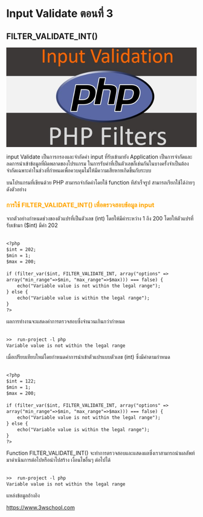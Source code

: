 # Input Validate ตอนที่ 3
##  FILTER_VALIDATE_INT()

![](img/int0.jpg)


input Validate  เป็นการกรองและจำกัดค่า input ที่รับเข้ามายัง Application เป็นการจำกัดและลดการนำเข้าข้อมูลที่ผิดพลาดของโปรแกรม ในการรับค่าที่เป็นตัวเลขก็เช่นกันในบางครั้งจำเป็นต้องจำกัดเฉพาะค่าในช่วงที่กำหนดเพื่อควบคุมไม่ให้มีความเสียหายเกิดขึ้นกับระบบ 

บนโปรแกรมที่เขียนด้วย PHP สามารถจำกัดค่าโดยใช้ function ทีสำเร็จรูป สามารถเรียกใช้ได้ง่ายๆ ดังตัวอย่าง

### <span style="color: orange">  การใช้ FILTER_VALIDATE_INT() เพื่อตรวจสอบข้อมูล input   </span>

จากตัวอย่างกำหนดช่วงของตัวแปรที่เป็นตัวเลข (int) โดยให้มีค่าระหว่าง 1 ถึง 200 โดยให้ตัวแปรที่รับเข้ามา ($int) มีค่า 202
```

<?php
$int = 202;
$min = 1;
$max = 200;

if (filter_var($int, FILTER_VALIDATE_INT, array("options" => array("min_range"=>$min, "max_range"=>$max))) === false) {
    echo("Variable value is not within the legal range");
} else {
    echo("Variable value is within the legal range");
}
?>
```


ผลการทำงานจะแสดงค่าการตรวจสอบซึ่งจำนวนเกินกว่ากำหนด
```

>>  run-project -l php
Variable value is not within the legal range
```

เมื่อเปรียบเทียบใหม่โดยกำหนดค่าการนำเข้าตัวแปรแบบตัวเลข (int) ซึ่งมีค่าตามกำหนด
```

<?php
$int = 122;
$min = 1;
$max = 200;

if (filter_var($int, FILTER_VALIDATE_INT, array("options" => array("min_range"=>$min, "max_range"=>$max))) === false) {
    echo("Variable value is not within the legal range");
} else {
    echo("Variable value is within the legal range");
}
?>
```

Function FILTER_VALIDATE_INT() จะทำการตรวจสอบและแสดงผลซึ่งเราสามารถนำผลลัพท์ มาดำเนินการต่อไปหรือนำไปสร้าง
เงื่อนไขอื่นๆ ต่อไปได้

```

>>  run-project -l php
Variable value is not within the legal range
```

แหล่งข้อมูลอ้างอิง

https://www.3wschool.com
